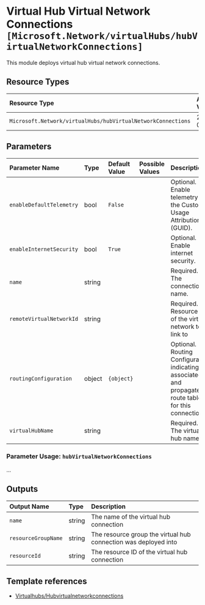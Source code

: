 # Virtual Hub Virtual Network Connections `[Microsoft.Network/virtualHubs/hubVirtualNetworkConnections]`

This module deploys virtual hub virtual network connections.

## Resource Types

| Resource Type | API Version |
| :-- | :-- |
| `Microsoft.Network/virtualHubs/hubVirtualNetworkConnections` | 2021-05-01 |

## Parameters

| Parameter Name | Type | Default Value | Possible Values | Description |
| :-- | :-- | :-- | :-- | :-- |
| `enableDefaultTelemetry` | bool | `False` |  | Optional. Enable telemetry via the Customer Usage Attribution ID (GUID). |
| `enableInternetSecurity` | bool | `True` |  | Optional. Enable internet security. |
| `name` | string |  |  | Required. The connection name. |
| `remoteVirtualNetworkId` | string |  |  | Required. Resource ID of the virtual network to link to |
| `routingConfiguration` | object | `{object}` |  | Optional. Routing Configuration indicating the associated and propagated route tables for this connection. |
| `virtualHubName` | string |  |  | Required. The virtual hub name. |

### Parameter Usage: `hubVirtualNetworkConnections`

...

## Outputs

| Output Name | Type | Description |
| :-- | :-- | :-- |
| `name` | string | The name of the virtual hub connection |
| `resourceGroupName` | string | The resource group the virtual hub connection was deployed into |
| `resourceId` | string | The resource ID of the virtual hub connection |

## Template references

- [Virtualhubs/Hubvirtualnetworkconnections](https://docs.microsoft.com/en-us/azure/templates/Microsoft.Network/2021-05-01/virtualHubs/hubVirtualNetworkConnections)
